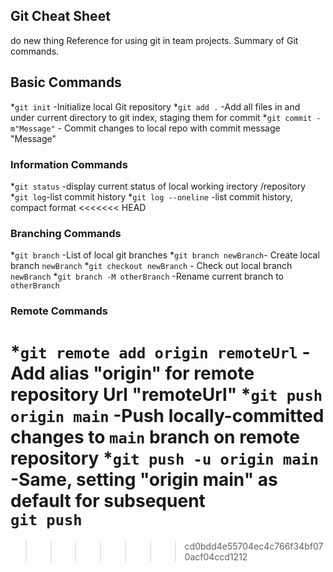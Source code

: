 ## Git Cheat Sheet


do new thing
Reference for using git in team projects.
Summary of Git commands.


## Basic Commands
*`git init` -Initialize local Git repository
*`git add .` -Add all files in and under current directory to git index, staging them for commit
*`git commit -m"Message"` - Commit changes
to local repo with commit message "Message"


### Information Commands
*`git status` -display current status of local working irectory /repository
*`git log`-list commit history
*`git log --oneline` -list commit history, compact format
<<<<<<< HEAD

### Branching Commands
*`git branch` -List of local git branches
*`git branch newBranch`- Create local branch `newBranch`
*`git checkout newBranch` - Check out local branch `newBranch`
*`git branch -M otherBranch` -Rename current branch to `otherBranch`

### Remote Commands
*`git remote add origin remoteUrl` -Add alias "origin" for remote repository
Url "remoteUrl"
*`git push origin main` -Push locally-committed changes to  `main` branch on remote
repository
*`git push -u origin main` -Same, setting "origin main" as default for subsequent  
`git push`
=======
>>>>>>> cd0bdd4e55704ec4c766f34bf070acf04ccd1212
